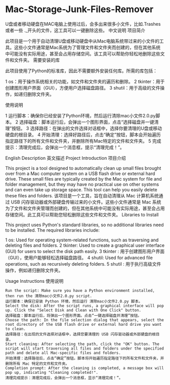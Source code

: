 # Mac-Storage-Junk-Files-Remover
U盘或者移动硬盘在MAC电脑上使用过后，会多出来很多小文件，比如.Trashes或者一些 ._开头的文件，这工具可以一键删除这些。
中文说明
项目简介

此项目是一个用于自动清理U盘或移动硬盘中从Mac电脑系统带过来的小文件的工具。这些小文件通常是Mac系统为了管理文件和文件夹而创建的，但在其他系统中可能没有实际用途，甚至会占用存储空间。该工具可以帮助你轻松地删除这些文件和文件夹。
需要安装的库

此项目使用了Python的标准库，因此不需要额外安装任何库。所需的库包括：

   1 os：用于操作系统相关的功能，如文件和文件夹的遍历和删除。
   2 tkinter：用于创建图形用户界面（GUI），方便用户选择磁盘路径。
   3 shutil：用于高级的文件操作，如递归删除文件夹。

使用说明

   1 运行脚本：确保你已经安装了Python环境，然后运行清除mac小文件2.0.py脚本。
   2 选择磁盘：脚本运行后，会弹出一个图形界面，点击“选择磁盘并一键清理”按钮。
   3 选择路径：在弹出的文件选择对话框中，选择你要清理的U盘或移动硬盘的根目录。
   4 开始清理：选择好路径后，点击“确定”按钮，脚本会开始遍历指定路径下的所有文件和文件夹，并删除所有Mac特定的文件和文件夹。
   5 完成提示：清理完成后，会弹出一个消息框，提示“清理完成！”。

English Description  英文描述
Project Introduction  项目介绍

This project is a tool designed to automatically clean up small files brought over from a Mac computer system on a USB flash drive or external hard drive. These small files are typically created by the Mac system for file and folder management, but they may have no practical use on other systems and can even take up storage space. This tool can help you easily delete these files and folders.
该项目是一个工具，旨在自动清理从 Mac 计算机系统通过 USB 闪存驱动器或外部硬盘传输过来的小文件。这些小文件通常是 Mac 系统为了文件和文件夹管理而创建的，但在其他系统中可能没有实际用途，甚至会占用存储空间。此工具可以帮助您轻松删除这些文件和文件夹。
Libraries to Install 

This project uses Python's standard libraries, so no additional libraries need to be installed. The required libraries include: 

   1 os: Used for operating system-related functions, such as traversing and deleting files and folders. 
   2 tkinter: Used to create a graphical user interface (GUI) for users to select the disk path easily.
   3 tkinter : 用于创建图形用户界面（GUI），使用户能够轻松选择磁盘路径。
   4 shutil: Used for advanced file operations, such as recursively deleting folders.
   5 shutil : 用于执行高级文件操作，例如递归删除文件夹。

Usage Instructions  使用说明

    Run the script: Make sure you have a Python environment installed, then run the 清除mac小文件2.0.py script.
    运行脚本：确保已安装 Python 环境，然后运行 清除mac小文件2.0.py 脚本。
    Select the disk: After the script runs, a graphical interface will pop up. Click the "Select Disk and Clean with One Click" button.
    选择磁盘：脚本运行后，将弹出一个图形界面。点击“一键选择磁盘并清理”按钮。
    Choose the path: In the file selection dialog that appears, select the root directory of the USB flash drive or external hard drive you want to clean.
    选择路径：在出现的文件选择对话框中，选择您要清理的 USB 闪存驱动器或外部硬盘的根目录。
    Start cleaning: After selecting the path, click the "OK" button. The script will start traversing all files and folders under the specified path and delete all Mac-specific files and folders.
    开始清理：选择路径后，点击“确定”按钮。脚本将开始遍历指定路径下的所有文件和文件夹，并删除所有 Mac 特定的文件和文件夹。
    Completion prompt: After the cleaning is completed, a message box will pop up, indicating "Cleaning completed!".
    清理完成提示：清理完成后，会弹出一个消息框，显示“清理完成！”。
